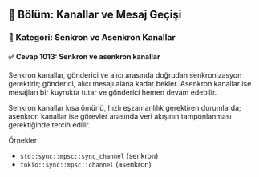 ## 📘 Bölüm: Kanallar ve Mesaj Geçişi
### 🔹 Kategori: Senkron ve Asenkron Kanallar
#### ✅ Cevap 1013: Senkron ve asenkron kanallar

Senkron kanallar, gönderici ve alıcı arasında doğrudan senkronizasyon gerektirir; gönderici, alıcı mesajı alana kadar bekler. Asenkron kanallar ise mesajları bir kuyrukta tutar ve gönderici hemen devam edebilir.

Senkron kanallar kısa ömürlü, hızlı eşzamanlılık gerektiren durumlarda; asenkron kanallar ise görevler arasında veri akışının tamponlanması gerektiğinde tercih edilir.

Örnekler:
- `std::sync::mpsc::sync_channel` (senkron)
- `tokio::sync::mpsc::channel` (asenkron)
